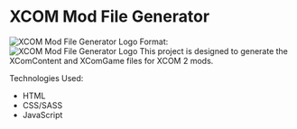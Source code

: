 # XCOM Mod File Generator

![XCOM Mod File Generator Logo](/images/xcomheadimg.jpg)
Format: ![XCOM Mod File Generator Logo](url)
This project is designed to generate the XComContent and XComGame files for XCOM 2 mods.

Technologies Used:

* HTML
* CSS/SASS
* JavaScript
